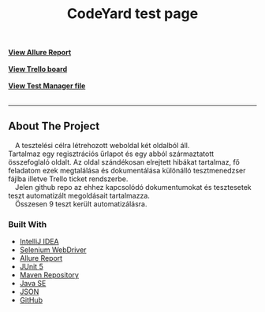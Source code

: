 <h1 align="center">CodeYard test page</h1>
    <br />
    <br />
    <a href="https://r0land90.github.io/CodeYardTest/"><strong>View Allure Report</strong></a>
    <br />
    <br />
    <a href="https://trello.com/b/Zkm8yAOH/codeyardtesztfeladat"><strong>View Trello board</strong></a>
    <br />
    <br />
    <a href="https://docs.google.com/spreadsheets/d/1Ieg9Bq51Fh0E_3t9WWxt707RaSS3_fi8/"><strong>View Test Manager file</strong></a>
    <br />
    <br />

<HR>

## About The Project

&emsp;A tesztelési célra létrehozott weboldal két oldalból áll.<br>
Tartalmaz egy regisztrációs űrlapot és egy abból származtatott összefoglaló oldalt.
Az oldal szándékosan elrejtett hibákat tartalmaz, fő feladatom ezek megtalálása
és dokumentálása különálló tesztmenedzser fájlba illetve Trello ticket rendszerbe.<br>
&emsp;Jelen github repo az ehhez kapcsolódó dokumentumokat és tesztesetek teszt automatizált megoldásait tartalmazza.
<br />
&emsp;Összesen 9 teszt került automatizálásra.


### Built With


* [IntelliJ IDEA](https://www.jetbrains.com/)
* [Selenium WebDriver](https://www.selenium.dev/)
* [Allure Report](https://qameta.io/allure-report/)
* [JUnit 5](https://junit.org/junit5/)
* [Maven Repository](https://mvnrepository.com/)
* [Java SE](https://www.oracle.com/java/)
* [JSON](https://www.json.org/json-en.html)
* [GitHub](https://github.com/)